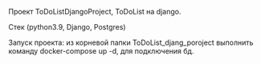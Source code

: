 Проект ToDoListDjangoProject, ToDoList на django.

Стек (python3.9, Django, Postgres)

Запуск проекта: из корневой папки ToDoList_djang_poroject выполнить команду
docker-compose up -d, для подключения бд.
